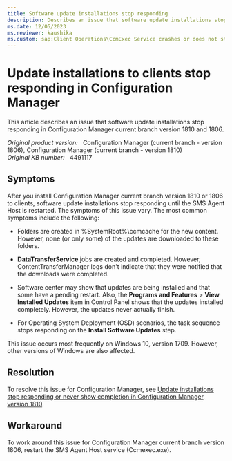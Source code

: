 ```yaml
---
title: Software update installations stop responding
description: Describes an issue that software update installations stop responding in Configuration Manager current branch version 1810 and 1806.
ms.date: 12/05/2023
ms.reviewer: kaushika
ms.custom: sap:Client Operations\CcmExec Service crashes or does not start
---
```

# Update installations to clients stop responding in Configuration Manager

This article describes an issue that software update installations stop responding in Configuration Manager current branch version 1810 and 1806.

_Original product version:_ &nbsp; Configuration Manager (current branch - version 1806), Configuration Manager (current branch - version 1810)  
_Original KB number:_ &nbsp; 4491117

## Symptoms

After you install Configuration Manager current branch version 1810 or 1806 to clients, software update installations stop responding until the SMS Agent Host is restarted. The symptoms of this issue vary. The most common symptoms include the following:

- Folders are created in \%SystemRoot%\ccmcache for the new content. However, none (or only some) of the updates are downloaded to these folders.

- **DataTransferService** jobs are created and completed. However, ContentTransferManager logs don't indicate that they were notified that the downloads were completed.

- Software center may show that updates are being installed and that some have a pending restart. Also, the **Programs and Features** > **View Installed Updates** item in Control Panel shows that the updates installed completely. However, the updates never actually finish.

- For Operating System Deployment (OSD) scenarios, the task sequence stops responding on the **Install Software Updates** step.

This issue occurs most frequently on Windows 10, version 1709. However, other versions of Windows are also affected.

## Resolution

To resolve this issue for Configuration Manager, see [Update installations stop responding or never show completion in Configuration Manager, version 1810](https://support.microsoft.com/help/4490575).

## Workaround

To work around this issue for Configuration Manager current branch version 1806, restart the SMS Agent Host service (Ccmexec.exe).
